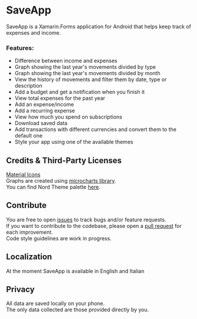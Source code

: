 # SaveApp

SaveApp is a Xamarin.Forms application for Android that helps keep track of expenses and income.<br/>
### Features:
- Difference between income and expenses
- Graph showing the last year's movements divided by type
- Graph showing the last year's movements divided by month
- View the history of movements and filter them by date, type or description
- Add a budget and get a notification when you finish it
- View total expenses for the past year 
- Add an expense/income
- Add a recurring expense
- View how much you spend on subscriptions
- Download saved data
- Add transactions with different currencies and convert them to the default one
- Style your app using one of the available themes


## Credits & Third-Party Licenses
<a href="https://fonts.google.com/icons?icon.set=Material+Icons">Material Icons</a><br />
Graphs are created using <a href="https://github.com/microcharts-dotnet/Microcharts">microcharts library</a>.<br/>
You can find Nord Theme palette <a href="https://www.nordtheme.com/">here</a>.<br/>


## Contribute
You are free to open <a href="https://github.com/ferrariofilippo/SaveApp/issues/new">issues</a> to track bugs and/or feature requests.<br/>
If you want to contribute to the codebase, please open a <a href="https://github.com/ferrariofilippo/SaveApp/compare">pull request</a> for each improvement.<br/>
Code style guidelines are work in progress.


## Localization
At the moment SaveApp is available in English and Italian


## Privacy
All data are saved locally on your phone.<br/>
The only data collected are those provided directly by you.
